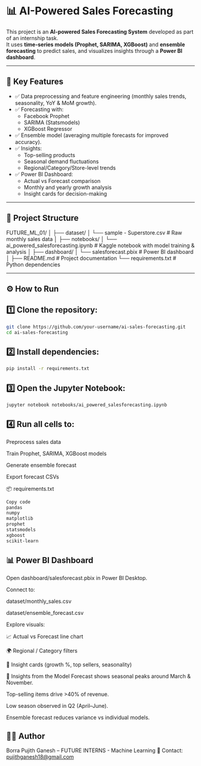 # 📊 AI-Powered Sales Forecasting

This project is an **AI-powered Sales Forecasting System** developed as part of an internship task.  
It uses **time-series models (Prophet, SARIMA, XGBoost)** and **ensemble forecasting** to predict sales, and visualizes insights through a **Power BI dashboard**.

---

## 🚀 Key Features
- ✅ Data preprocessing and feature engineering (monthly sales trends, seasonality, YoY & MoM growth).
- ✅ Forecasting with:
  - Facebook Prophet  
  - SARIMA (Statsmodels)  
  - XGBoost Regressor  
- ✅ Ensemble model (averaging multiple forecasts for improved accuracy).  
- ✅ Insights:
  - Top-selling products  
  - Seasonal demand fluctuations  
  - Regional/Category/Store-level trends  
- ✅ Power BI Dashboard:
  - Actual vs Forecast comparison  
  - Monthly and yearly growth analysis  
  - Insight cards for decision-making  

---

## 📂 Project Structure
FUTURE_ML_01/
│
├── dataset/
│ └── sample - Superstore.csv # Raw monthly sales data
│
├── notebooks/
│ └── ai_powered_salesforecasting.ipynb # Kaggle notebook with model training & analysis
│
├── dashboard/
│ └── salesforecast.pbix # Power BI dashboard
│
├── README.md # Project documentation
└── requirements.txt # Python dependencies


---

## ⚙️ How to Run

## 1️⃣ Clone the repository:
```bash
git clone https://github.com/your-username/ai-sales-forecasting.git
cd ai-sales-forecasting
```
## 2️⃣ Install dependencies:
```bash
pip install -r requirements.txt
```
## 3️⃣ Open the Jupyter Notebook:
```bash
jupyter notebook notebooks/ai_powered_salesforecasting.ipynb
```
## 4️⃣ Run all cells to:
Preprocess sales data

Train Prophet, SARIMA, XGBoost models

Generate ensemble forecast

Export forecast CSVs

📦 requirements.txt
```txt
Copy code
pandas
numpy
matplotlib
prophet
statsmodels
xgboost
scikit-learn
```

## 📊 Power BI Dashboard
Open dashboard/salesforecast.pbix in Power BI Desktop.

Connect to:

dataset/monthly_sales.csv

dataset/ensemble_forecast.csv

Explore visuals:

📈 Actual vs Forecast line chart

🌍 Regional / Category filters

🧾 Insight cards (growth %, top sellers, seasonality)

🔮 Insights from the Model
Forecast shows seasonal peaks around March & November.

Top-selling items drive >40% of revenue.

Low season observed in Q2 (April–June).

Ensemble forecast reduces variance vs individual models.

## 🧑‍💻 Author
Borra Pujith Ganesh – FUTURE INTERNS - Machine Learning
📧 Contact: pujithganesh18@gmail.com


